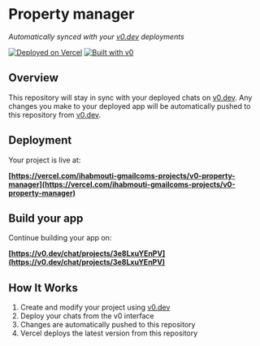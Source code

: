 # Property manager

*Automatically synced with your [v0.dev](https://v0.dev) deployments*

[![Deployed on Vercel](https://img.shields.io/badge/Deployed%20on-Vercel-black?style=for-the-badge&logo=vercel)](https://vercel.com/ihabmouti-gmailcoms-projects/v0-property-manager)
[![Built with v0](https://img.shields.io/badge/Built%20with-v0.dev-black?style=for-the-badge)](https://v0.dev/chat/projects/3e8LxuYEnPV)

## Overview

This repository will stay in sync with your deployed chats on [v0.dev](https://v0.dev).
Any changes you make to your deployed app will be automatically pushed to this repository from [v0.dev](https://v0.dev).

## Deployment

Your project is live at:

**[https://vercel.com/ihabmouti-gmailcoms-projects/v0-property-manager](https://vercel.com/ihabmouti-gmailcoms-projects/v0-property-manager)**

## Build your app

Continue building your app on:

**[https://v0.dev/chat/projects/3e8LxuYEnPV](https://v0.dev/chat/projects/3e8LxuYEnPV)**

## How It Works

1. Create and modify your project using [v0.dev](https://v0.dev)
2. Deploy your chats from the v0 interface
3. Changes are automatically pushed to this repository
4. Vercel deploys the latest version from this repository
